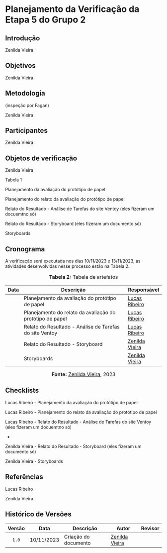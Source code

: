 # Planejamento da Verificação da Etapa 5 do Grupo 2

## Introdução

Zenilda Vieira

## Objetivos

Zenilda Vieira

## Metodologia

(inspeção por Fagan)

Zenilda Vieira

## Participantes

Zenilda Vieira

## Objetos de verificação

Zenilda Vieira

Tabela 1

Planejamento da avaliação do protótipo de papel

Planejamento do relato da avaliação do protótipo de papel

Relato do Resultado - Análise de Tarefas do site Ventoy (eles fizeram um docuemtno só)

Relato do Resultado - Storyboard (eles fizeram um documento só)

Storyboards

## Cronograma

A verificação será executada nos dias 10/11/2023 e 13/11/2023, as atividades desenvolvidas nesse processo estão na Tabela 2.

<div align="center">
<font size="3"><p style="text-align: center"><b>Tabela 2:</b> Tabela de artefatos </p></font>


<table>

<thead>
    <tr>
        <th>Data</th>
        <th>Descrição</th>
        <th>Responsável</th>
    </tr>
</thead>
<tbody>
    <tr>
        <td>   </td>
        <td>  Planejamento da avaliação do protótipo de papel </td>
        <td> <a href="https://github.com/lucassouzs">Lucas Ribeiro</a> </td>
    </tr>
    <tr>
        <td>   </td>
        <td>  Planejamento do relato da avaliação do protótipo de papel </td>
        <td> <a href="https://github.com/lucassouzs">Lucas Ribeiro</a> </td>
    </tr>
    <tr>
        <td>   </td>
        <td>  Relato do Resultado - Análise de Tarefas do site Ventoy </td>
        <td> <a href="https://github.com/lucassouzs">Lucas Ribeiro</a></a> </td>
    </tr>
    <tr>
        <td>   </td>
        <td>  Relato do Resultado - Storyboard </td>
        <td> <a href="https://github.com/zenildavieira">Zenilda Vieira</a></a> </td>
    </tr>
    <tr>
        <td>   </td>
        <td>  Storyboards </td>
        <td> <a href="https://github.com/zenildavieira">Zenilda Vieira</a></a> </td>
    </tr>
    
</tbody>
</table>


<font size="3"><p style="text-align: center"><b>Fonte:</b> <a href="https://github.com/zenildavieira">Zenilda Vieira</a>, 2023</p></font>
</div>

## Checklists

Lucas Ribeiro - Planejamento da avaliação do protótipo de papel

Lucas Ribeiro - Planejamento do relato da avaliação do protótipo de papel

Lucas Ribeiro - Relato do Resultado - Análise de Tarefas do site Ventoy (eles fizeram um docuemtno só)

-

Zenilda Vieira - Relato do Resultado - Storyboard (eles fizeram um documento só)

Zenilda Vieira - Storyboards

## Referências

Lucas Ribeiro

Zenilda Vieira

## Histórico de Versões

| Versão | Data   | Descrição     | Autor     |  Revisor        |
| :----: | ------ | ------------- | --------- | :-------------: |
| `1.0`  | 10/11/2023 | Criação do documento  | [Zenilda Vieira](https://github.com/zenildavieira) |  |
